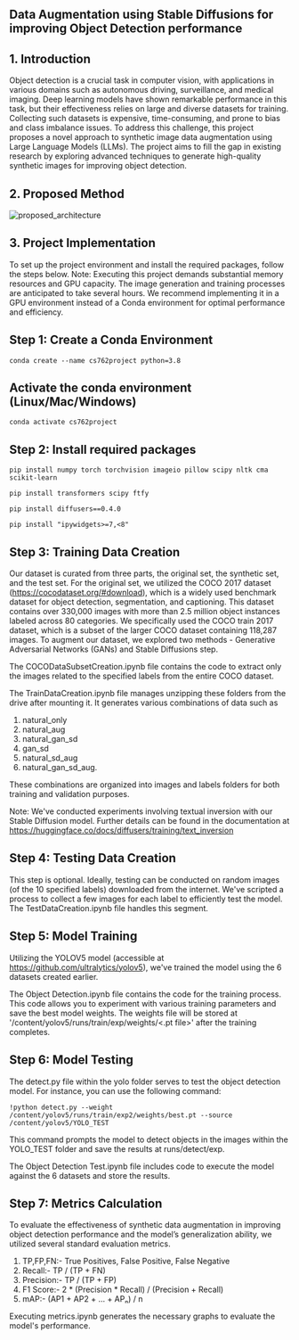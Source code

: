 ## Data Augmentation using Stable Diffusions for improving Object Detection performance

## 1. Introduction

Object detection is a crucial task in computer vision, with applications in various domains such as autonomous driving, surveillance, and medical imaging. Deep learning models have shown remarkable performance in this task, but their effectiveness relies on large and diverse datasets for training. Collecting such datasets is expensive, time-consuming, and prone to bias and class imbalance issues. To address this challenge, this project proposes a novel approach to synthetic image data augmentation using Large Language Models (LLMs). The project aims to fill the gap in existing research by exploring advanced techniques to generate high-quality synthetic images for improving object detection.

## 2. Proposed Method
<!-- ![Architecture](https://github.com/ruthvikauwm/ObjectDetection/assets/54182107/bb62cf47-f627-4b66-9653-e1f095ca39d2) -->
![proposed_architecture](https://github.com/ruthvikauwm/ObjectDetection/assets/34669956/4ab63cf1-17ba-4f89-a09c-ae6bd4193781)

## 3. Project Implementation

To set up the project environment and install the required packages, follow the steps below. 
Note: Executing this project demands substantial memory resources and GPU capacity. The image generation and training processes are anticipated to take several hours. We recommend implementing it in a GPU environment instead of a Conda environment for optimal performance and efficiency.

## Step 1: Create a Conda Environment
```
conda create --name cs762project python=3.8
```
## Activate the conda environment (Linux/Mac/Windows)
```
conda activate cs762project
```
## Step 2: Install required packages
```
pip install numpy torch torchvision imageio pillow scipy nltk cma scikit-learn
```
```
pip install transformers scipy ftfy
```
```
pip install diffusers==0.4.0
```
```
pip install "ipywidgets>=7,<8"
```

## Step 3: Training Data Creation

Our dataset is curated from three parts, the original set, the synthetic set, and the test set. For the original set, we utilized the COCO 2017 dataset (https://cocodataset.org/#download), which is a widely used benchmark dataset for object detection, segmentation, and captioning. This dataset contains over 330,000 images with more than 2.5 million object instances labeled across 80 categories. We specifically used the COCO train 2017 dataset, which is a subset of the larger COCO dataset containing 118,287 images. To augment our dataset, we explored two methods - Generative Adversarial Networks (GANs) and Stable Diffusions step.

The COCODataSubsetCreation.ipynb file contains the code to extract only the images related to the specified labels from the entire COCO dataset.

The TrainDataCreation.ipynb file manages unzipping these folders from the drive after mounting it. It generates various combinations of data such as 
1. natural_only
2. natural_aug
3. natural_gan_sd
4. gan_sd
5. natural_sd_aug
6. natural_gan_sd_aug.

These combinations are organized into images and labels folders for both training and validation purposes.

Note: We've conducted experiments involving textual inversion with our Stable Diffusion model. Further details can be found in the documentation at https://huggingface.co/docs/diffusers/training/text_inversion

## Step 4: Testing Data Creation

This step is optional. Ideally, testing can be conducted on random images (of the 10 specified labels) downloaded from the internet. We've scripted a process to collect a few images for each label to efficiently test the model. The TestDataCreation.ipynb file handles this segment.

## Step 5: Model Training

Utilizing the YOLOV5 model (accessible at https://github.com/ultralytics/yolov5), we've trained the model using the 6 datasets created earlier. 

The Object Detection.ipynb file contains the code for the training process. This code allows you to experiment with various training parameters and save the best model weights. The weights file will be stored at '/content/yolov5/runs/train/exp/weights/<.pt file>' after the training completes.

## Step 6: Model Testing

The detect.py file within the yolo folder serves to test the object detection model. For instance, you can use the following command:
```
!python detect.py --weight /content/yolov5/runs/train/exp2/weights/best.pt --source /content/yolov5/YOLO_TEST
```
This command prompts the model to detect objects in the images within the YOLO_TEST folder and save the results at runs/detect/exp.

The Object Detection Test.ipynb file includes code to execute the model against the 6 datasets and store the results.

## Step 7: Metrics Calculation

To evaluate the effectiveness of synthetic data augmentation in improving object detection performance and the model’s generalization ability, we utilized several standard evaluation metrics.

1. TP,FP,FN:- True Positives, False Positive, False Negative
2. Recall:- TP / (TP + FN)
3. Precision:- TP / (TP + FP)
4. F1 Score:- 2 * (Precision * Recall) / (Precision + Recall)
5. mAP:- (AP1 + AP2 + ... + APₙ) / n

Executing metrics.ipynb generates the necessary graphs to evaluate the model's performance.


